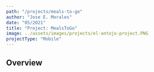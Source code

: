 ```yaml
---
path: "/projects/meals-to-go"
author: "Jose E. Morales"
date: "05/2021"
title: "Project: MealsToGo"
image: ../assets/images/projects/el-antojo-project.PNG
projectType: "Mobile"
---
```

## Overview